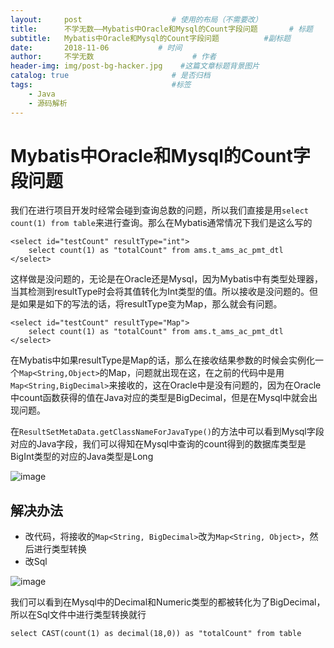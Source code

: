 ```yaml
---
layout:     post                    # 使用的布局（不需要改）
title:      不学无数——Mybatis中Oracle和Mysql的Count字段问题       # 标题
subtitle:   Mybatis中Oracle和Mysql的Count字段问题          #副标题
date:       2018-11-06           # 时间
author:     不学无数                      # 作者
header-img: img/post-bg-hacker.jpg    #这篇文章标题背景图片
catalog: true                       # 是否归档
tags:                               #标签
    - Java
    - 源码解析
---
```


# Mybatis中Oracle和Mysql的Count字段问题

我们在进行项目开发时经常会碰到查询总数的问题，所以我们直接是用`select count(1) from table`来进行查询。那么在Mybatis通常情况下我们是这么写的

```
<select id="testCount" resultType="int">
    select count(1) as "totalCount" from ams.t_ams_ac_pmt_dtl
</select>
```
这样做是没问题的，无论是在Oracle还是Mysql，因为Mybatis中有类型处理器，当其检测到resultType时会将其值转化为Int类型的值。所以接收是没问题的。但是如果是如下的写法的话，将resultType变为Map，那么就会有问题。

```
<select id="testCount" resultType="Map">
    select count(1) as "totalCount" from ams.t_ams_ac_pmt_dtl
</select>

```
在Mybatis中如果resultType是Map的话，那么在接收结果参数的时候会实例化一个`Map<String,Object>`的Map，问题就出现在这，在之前的代码中是用`Map<String,BigDecimal>`来接收的，这在Oracle中是没有问题的，因为在Oracle中count函数获得的值在Java对应的类型是BigDecimal，但是在Mysql中就会出现问题。

在`ResultSetMetaData.getClassNameForJavaType()`的方法中可以看到Mysql字段对应的Java字段，我们可以得知在Mysql中查询的count得到的数据库类型是BigInt类型的对应的Java类型是Long

![image](http://upload-images.jianshu.io/upload_images/13146186-c5f3f685da61fb01.jpg?imageMogr2/auto-orient/strip%7CimageView2/2/w/1240)

## 解决办法

* 改代码，将接收的`Map<String, BigDecimal>`改为`Map<String, Object>`，然后进行类型转换
* 改Sql

![image](http://upload-images.jianshu.io/upload_images/13146186-8205483f73f24536.jpg?imageMogr2/auto-orient/strip%7CimageView2/2/w/1240)

我们可以看到在Mysql中的Decimal和Numeric类型的都被转化为了BigDecimal，所以在Sql文件中进行类型转换就行

```
select CAST(count(1) as decimal(18,0)) as "totalCount" from table

```
